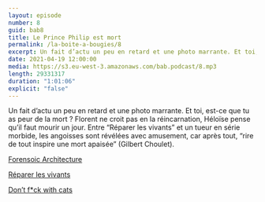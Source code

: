 ```yaml
---
layout: episode
number: 8
guid: bab8
title: Le Prince Philip est mort
permalink: /la-boite-a-bougies/8
excerpt: Un fait d’actu un peu en retard et une photo marrante. Et toi, est-ce que tu as peur de la mort ? Florent ne croit pas en la réincarnation, Héloïse pense qu’il faut mourir un jour. Entre “Réparer les vivants” et un tueur en série morbide, les angoisses sont révélées avec amusement, car après tout, “rire de tout inspire une mort apaisée” (Gilbert Choulet).
date: 2021-04-19 12:00:00
media: https://s3.eu-west-3.amazonaws.com/bab.podcast/8.mp3
length: 29331317
duration: "1:01:06"
explicit: "false"
---
```


Un fait d’actu un peu en retard et une photo marrante. Et toi, est-ce que tu as peur de la mort ? Florent ne croit pas en la réincarnation, Héloïse pense qu’il faut mourir un jour. Entre “Réparer les vivants” et un tueur en série morbide, les angoisses sont révélées avec amusement, car après tout, “rire de tout inspire une mort apaisée” (Gilbert Choulet).

[Forensoic Architecture](https://forensic-architecture.org/investigation/the-killing-of-mark-duggan )

[Réparer les vivants](https://www.imdb.com/title/tt5096536/)

[Don’t f*ck with cats](https://www.imdb.com/title/tt11318602/)
